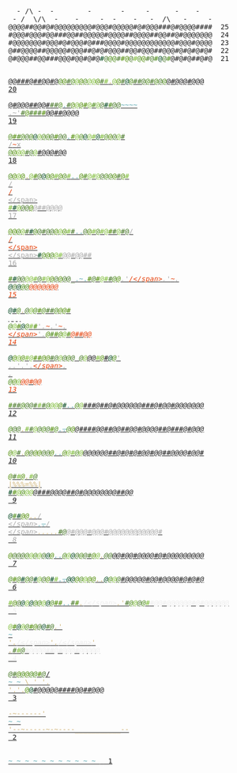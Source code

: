 <main>
<style>
.calendar .calendar-color-a { color:#aaaaaa; }
.calendar .calendar-color-g3 { color:#427322; }
.calendar .calendar-color-g0 { color:#488813; }
.calendar .calendar-color-w { color:#ffffff; }
.calendar .calendar-color-c { color:#eeeeee; }
.calendar .calendar-color-g1 { color:#4d8b03; }
.calendar .calendar-color-g2 { color:#7fbd39; }
.calendar .calendar-color-s { color:#d0b376; }
.calendar .calendar-color-g4 { color:#01461f; }
.calendar .calendar-color-l { color:#e6410b; }
.calendar .calendar-color-u { color:#5eabb4; }
</style>
<pre class="calendar">
<span aria-hidden="true" class="calendar-day25">  - /\ -  -        -       -     -      -    -          
 - /  \/\  -    -     -  -    -   -  /\   -     -       
@@@@##@@#@#@@@@@@@@@#@@@#@@@@@#@#@@@###@#@@@@####  <span class="calendar-day">25</span></span>
<span aria-hidden="true" class="calendar-day24">#@@@#@@@#@@###@@##@@@@@#@@@@##@@@@##@@##@#@@@@@@@  <span class="calendar-day">24</span></span>
<span aria-hidden="true" class="calendar-day23">#@@@@@@@#@@@#@#@@@#@###@@@@#@@@@@@@@@@@@#@@@#@@@@  <span class="calendar-day">23</span></span>
<span aria-hidden="true" class="calendar-day22">@##@@@@##@@@@@#@@@##@#@#@@@##@@#@@@##@@@#@#@#@#@#  <span class="calendar-day">22</span></span>
<span aria-hidden="true" class="calendar-day21">@#@@@##@@###@@@#@@#@#@<span class="calendar-color-g4">#</span><span class="calendar-color-g3">@</span><span class="calendar-color-g0">@@</span><span class="calendar-color-g3">#</span><span class="calendar-color-g1">#@</span><span class="calendar-color-g3">@</span><span class="calendar-color-g2">#</span><span class="calendar-color-g0">@</span><span class="calendar-color-g1">@</span><span class="calendar-color-g3">#@</span><span class="calendar-color-g0">#</span><span class="calendar-color-g4">@</span><span class="calendar-color-g3">@</span><span class="calendar-color-g0">#</span>@#@#@##@#@  <span class="calendar-day">21</span></span>

<a aria-label="Day 20, two stars" href="/2022/day/20" class="calendar-day20 calendar-verycomplete">@@###@##@@#@<span class="calendar-color-g0">@</span><span class="calendar-color-g1">@</span><span class="calendar-color-g3">#</span><span class="calendar-color-g0">@</span><span class="calendar-color-g2">@</span><span class="calendar-color-g1">@</span><span class="calendar-color-g0">@</span><span class="calendar-color-g2">@@</span><span class="calendar-color-g1">@</span><span class="calendar-color-g3">#</span><span class="calendar-color-g2">#</span><span class="calendar-color-s">.</span><span class="calendar-color-g2">@</span><span class="calendar-color-g1">@</span><span class="calendar-color-g3">#</span><span class="calendar-color-u">~~</span><span class="calendar-color-g4">@</span><span class="calendar-color-g0">@</span><span class="calendar-color-g3">##@</span><span class="calendar-color-g0">@</span><span class="calendar-color-g3">#</span><span class="calendar-color-g0">@</span><span class="calendar-color-g3">@</span><span class="calendar-color-g0">@</span>@#@@@#@@@  <span class="calendar-day">20</span> <span class="calendar-mark-complete">*</span><span class="calendar-mark-verycomplete">*</span></a>
<a aria-label="Day 19, two stars" href="/2022/day/19" class="calendar-day19 calendar-verycomplete">@#@@@##@@#<span class="calendar-color-g3">##</span><span class="calendar-color-g0">@</span><span class="calendar-color-u">.</span><span class="calendar-color-g3">#</span><span class="calendar-color-g1">@</span><span class="calendar-color-g2">@</span><span class="calendar-color-g1">@#</span><span class="calendar-color-g2">@</span><span class="calendar-color-g0">#</span><span class="calendar-color-g2">@</span><span class="calendar-color-g3">@</span><span class="calendar-color-g4">#</span><span class="calendar-color-g0">#</span><span class="calendar-color-g3">@@</span><span class="calendar-color-u">~~~~</span> <span class="calendar-color-a">.~'</span><span class="calendar-color-g3">#</span><span class="calendar-color-g1">@</span><span class="calendar-color-g3">#</span><span class="calendar-color-g0">#</span><span class="calendar-color-g3">#</span><span class="calendar-color-g1">#</span>@@##@@@@  <span class="calendar-day">19</span> <span class="calendar-mark-complete">*</span><span class="calendar-mark-verycomplete">*</span></a>
<a aria-label="Day 18, two stars" href="/2022/day/18" class="calendar-day18 calendar-verycomplete"><span class="calendar-color-g0">@</span><span class="calendar-color-g1">#</span><span class="calendar-color-g0">#@</span><span class="calendar-color-g3">@</span><span class="calendar-color-g0">@</span><span class="calendar-color-g4">@</span><span class="calendar-color-g2">@</span><span class="calendar-color-g0">@@</span><span class="calendar-color-g3">@</span><span class="calendar-color-g1">#</span><span class="calendar-color-g3">@@</span><span class="calendar-color-u">.</span><span class="calendar-color-g1">#</span><span class="calendar-color-g2">@</span><span class="calendar-color-g0">@</span><span class="calendar-color-g4">@</span><span class="calendar-color-g2">@#</span><span class="calendar-color-g4">@</span><span class="calendar-color-g2">#</span><span class="calendar-color-g0">@</span><span class="calendar-color-g1">@</span><span class="calendar-color-g3">@</span><span class="calendar-color-g2">@</span><span class="calendar-color-g3">#</span><span class="calendar-color-u">~~</span> <span class="calendar-color-a">/</span><span class="calendar-color-l">~</span><span class="calendar-color-a">x</span> <span class="calendar-color-g0">@</span><span class="calendar-color-g1">@</span><span class="calendar-color-g2">@@</span><span class="calendar-color-g3">#@</span><span class="calendar-color-g2">@</span>#@@@#@@  <span class="calendar-day">18</span> <span class="calendar-mark-complete">*</span><span class="calendar-mark-verycomplete">*</span></a>
<a aria-label="Day 17, two stars" href="/2022/day/17" class="calendar-day17 calendar-verycomplete"><span class="calendar-color-g0">@</span><span class="calendar-color-g1">@</span><span class="calendar-color-g2">@</span><span class="calendar-color-g1">@</span><span class="calendar-color-s">.</span><span class="calendar-color-g2">@</span><span class="calendar-color-g1">#</span><span class="calendar-color-g3">@</span><span class="calendar-color-g4">@</span><span class="calendar-color-g0">@</span><span class="calendar-color-g1">@</span><span class="calendar-color-g2">#</span><span class="calendar-color-g1">@</span><span class="calendar-color-g0">@</span><span class="calendar-color-g2">#</span><span class="calendar-color-u">..</span><span class="calendar-color-g1">@</span><span class="calendar-color-g0">#</span><span class="calendar-color-g2">@#@</span><span class="calendar-color-g3">@</span><span class="calendar-color-g0">@@</span><span class="calendar-color-g1">@</span><span class="calendar-color-g3">#</span><span class="calendar-color-g1">@</span><span class="calendar-color-g2">#</span> <span class="calendar-color-a">/</span> <span class="calendar-color-l">/</span> <span class="calendar-color-a">\</span> <span class="calendar-color-g2">#</span><span class="calendar-color-g4">#</span><span class="calendar-color-g2">@</span><span class="calendar-color-g3">@@</span><span class="calendar-color-g1">@</span>@##@@@@  <span class="calendar-day">17</span> <span class="calendar-mark-complete">*</span><span class="calendar-mark-verycomplete">*</span></a>
<a aria-label="Day 16, two stars" href="/2022/day/16" class="calendar-day16 calendar-verycomplete"><span class="calendar-color-g1">@@</span><span class="calendar-color-g0">@</span><span class="calendar-color-g2">@</span><span class="calendar-color-g3">#</span><span class="calendar-color-g4">#</span><span class="calendar-color-g0">@</span><span class="calendar-color-g3">@#@@</span><span class="calendar-color-g1">@</span><span class="calendar-color-g2">@</span><span class="calendar-color-g1">@</span><span class="calendar-color-g2">#</span><span class="calendar-color-g3">#</span><span class="calendar-color-u">..</span><span class="calendar-color-g3">@</span><span class="calendar-color-g1">@</span><span class="calendar-color-g2">#</span><span class="calendar-color-g0">@</span><span class="calendar-color-g2">#@</span><span class="calendar-color-g1">#</span><span class="calendar-color-g3">#</span><span class="calendar-color-g2">@</span><span class="calendar-color-g3">#@</span><span class="calendar-color-a">/</span> <span class="calendar-color-l">/</span> <span class="calendar-color-l">\</span> <span class="calendar-color-a">\</span><span class="calendar-color-g4">#</span><span class="calendar-color-g0">@</span><span class="calendar-color-g1">@</span><span class="calendar-color-g0">@</span><span class="calendar-color-g2">@#</span>@@#@@##  <span class="calendar-day">16</span> <span class="calendar-mark-complete">*</span><span class="calendar-mark-verycomplete">*</span></a>
<a aria-label="Day 15, two stars" href="/2022/day/15" class="calendar-day15 calendar-verycomplete"><span class="calendar-color-g0">#</span><span class="calendar-color-g4">#</span><span class="calendar-color-g3">@@</span><span class="calendar-color-g2">@@#</span><span class="calendar-color-g3">@</span><span class="calendar-color-g2">#@</span><span class="calendar-color-g1">@</span><span class="calendar-color-g3">@</span><span class="calendar-color-g1">@</span><span class="calendar-color-g3">@@_</span><span class="calendar-color-u">.~.</span><span class="calendar-color-g0">_</span><span class="calendar-color-g1">#</span><span class="calendar-color-g3">@</span><span class="calendar-color-g1">#</span><span class="calendar-color-g2">@#</span><span class="calendar-color-g3">#</span><span class="calendar-color-g0">@</span><span class="calendar-color-g1">@</span><span class="calendar-color-a">.'</span><span class="calendar-color-l">/\</span><span class="calendar-color-a">.'</span><span class="calendar-color-l">~</span><span class="calendar-color-a">.</span> <span class="calendar-color-g4">@</span><span class="calendar-color-g3">@</span><span class="calendar-color-g4">@</span><span class="calendar-color-g0">@@</span>@@@@@@@  <span class="calendar-day">15</span> <span class="calendar-mark-complete">*</span><span class="calendar-mark-verycomplete">*</span></a>
<a aria-label="Day 14, two stars" href="/2022/day/14" class="calendar-day14 calendar-verycomplete"><span class="calendar-color-g4">@#</span><span class="calendar-color-g0">@</span><span class="calendar-color-s">.</span><span class="calendar-color-g3">@</span><span class="calendar-color-g2">@</span><span class="calendar-color-g0">@</span><span class="calendar-color-g1">#</span><span class="calendar-color-g0">@</span><span class="calendar-color-g3">##</span><span class="calendar-color-g0">@</span><span class="calendar-color-g1">@@#</span> <span class="calendar-color-w">|||</span> <span class="calendar-color-g0">@</span><span class="calendar-color-g2">@</span><span class="calendar-color-g1">#</span><span class="calendar-color-g4">@</span><span class="calendar-color-g0">@</span><span class="calendar-color-g2">#</span><span class="calendar-color-g1">#</span><span class="calendar-color-a">'.</span><span class="calendar-color-l">~</span><span class="calendar-color-a">.'</span><span class="calendar-color-l">~</span><span class="calendar-color-a">. </span><span class="calendar-color-l">\</span><span class="calendar-color-a">'.</span><span class="calendar-color-g1">@</span><span class="calendar-color-g0">#</span><span class="calendar-color-g1">#@</span><span class="calendar-color-g2">@</span><span class="calendar-color-g1">#</span>@##@@  <span class="calendar-day">14</span> <span class="calendar-mark-complete">*</span><span class="calendar-mark-verycomplete">*</span></a>
<a aria-label="Day 13, two stars" href="/2022/day/13" class="calendar-day13 calendar-verycomplete"><span class="calendar-color-g4">@</span><span class="calendar-color-g1">@</span><span class="calendar-color-g2">@</span><span class="calendar-color-g1">@</span><span class="calendar-color-g2">#@</span><span class="calendar-color-g1">##@@</span><span class="calendar-color-g3">#@</span><span class="calendar-color-g2">@</span><span class="calendar-color-g3">@</span><span class="calendar-color-g0">@</span><span class="calendar-color-g3">@</span><span class="calendar-color-w">~~~</span><span class="calendar-color-g3">@</span><span class="calendar-color-g2">@</span>@@<span class="calendar-color-g2">#</span><span class="calendar-color-g1">@</span>#<span class="calendar-color-g4">@</span><span class="calendar-color-g0">@</span><span class="calendar-color-a">' ..'.'.</span><span class="calendar-color-l">\</span><span class="calendar-color-a">. . </span><span class="calendar-color-g0">@</span><span class="calendar-color-g1">@</span><span class="calendar-color-g2">@</span>@@#@@  <span class="calendar-day">13</span> <span class="calendar-mark-complete">*</span><span class="calendar-mark-verycomplete">*</span></a>
<a aria-label="Day 12, two stars" href="/2022/day/12" class="calendar-day12 calendar-verycomplete"><span class="calendar-color-g0">#</span><span class="calendar-color-g3">##</span><span class="calendar-color-g0">@</span><span class="calendar-color-g3">@@#</span><span class="calendar-color-g2">#</span><span class="calendar-color-g3">#</span><span class="calendar-color-g0">@</span><span class="calendar-color-g2">@@</span><span class="calendar-color-g1">@</span><span class="calendar-color-g4">#</span><span class="calendar-color-u">.~~.</span><span class="calendar-color-g0">@</span><span class="calendar-color-g2">@</span>###@##@#@@@@@@###@#@@#@@@@@@@  <span class="calendar-day">12</span> <span class="calendar-mark-complete">*</span><span class="calendar-mark-verycomplete">*</span></a>
<a aria-label="Day 11, two stars" href="/2022/day/11" class="calendar-day11 calendar-verycomplete"><span class="calendar-color-g0">@</span><span class="calendar-color-g3">@@</span><span class="calendar-color-s">.</span><span class="calendar-color-g2">#</span><span class="calendar-color-g3">#</span><span class="calendar-color-g2">@</span><span class="calendar-color-g3">@</span><span class="calendar-color-g0">@</span><span class="calendar-color-g3">@</span><span class="calendar-color-g1">#</span><span class="calendar-color-g0">@</span><span class="calendar-color-u">.~~.</span><span class="calendar-color-g0">@</span><span class="calendar-color-g1">@</span>@####@@##@@##@@#@@@@##@###@#@@@  <span class="calendar-day">11</span> <span class="calendar-mark-complete">*</span><span class="calendar-mark-verycomplete">*</span></a>
<a aria-label="Day 10, two stars" href="/2022/day/10" class="calendar-day10 calendar-verycomplete"><span class="calendar-color-g1">@</span><span class="calendar-color-g2">@</span><span class="calendar-color-g3">#</span><span class="calendar-color-s">.</span><span class="calendar-color-g1">@</span><span class="calendar-color-g3">@</span><span class="calendar-color-g1">@@</span><span class="calendar-color-g3">@@</span><span class="calendar-color-g1">@</span><span class="calendar-color-u">.~~.</span><span class="calendar-color-g1">@</span><span class="calendar-color-g2">@#</span><span class="calendar-color-g0">@</span><span class="calendar-color-g2">@</span>@@@@@@##@#@#@#@@#@@##@@@@#@@#  <span class="calendar-day">10</span> <span class="calendar-mark-complete">*</span><span class="calendar-mark-verycomplete">*</span></a>
<a aria-label="Day 9, two stars" href="/2022/day/9" class="calendar-day9 calendar-verycomplete"><span class="calendar-color-g1">@</span><span class="calendar-color-g3">#</span><span class="calendar-color-g2">#</span><span class="calendar-color-g1">@</span><span class="calendar-color-s">.</span><span class="calendar-color-g2">#</span><span class="calendar-color-g3">@</span> <span class="calendar-color-a">_</span><span class="calendar-color-s">|%%%=%%|</span><span class="calendar-color-a">_</span> <span class="calendar-color-g4">#</span><span class="calendar-color-g1">#</span><span class="calendar-color-g2">@</span><span class="calendar-color-g0">@</span><span class="calendar-color-g2">@@</span>@###@@@@##@#@@@@@@@@##@@  <span class="calendar-day"> 9</span> <span class="calendar-mark-complete">*</span><span class="calendar-mark-verycomplete">*</span></a>
<a aria-label="Day 8, two stars" href="/2022/day/8" class="calendar-day8 calendar-verycomplete"><span class="calendar-color-g4">@</span><span class="calendar-color-g0">#</span><span class="calendar-color-g4">#</span><span class="calendar-color-g1">@@</span><span class="calendar-color-s">..</span><span class="calendar-color-a">/  \</span><span class="calendar-color-u">.~~.</span><span class="calendar-color-a">/  \</span><span class="calendar-color-s">.....</span><span class="calendar-color-g3">#@</span>@#@@@#@@@#@@@@@@@@@@@@#  <span class="calendar-day"> 8</span> <span class="calendar-mark-complete">*</span><span class="calendar-mark-verycomplete">*</span></a>
<a aria-label="Day 7, two stars" href="/2022/day/7" class="calendar-day7 calendar-verycomplete"><span class="calendar-color-g1">@</span><span class="calendar-color-g3">@@@</span><span class="calendar-color-g0">@</span><span class="calendar-color-g2">@</span><span class="calendar-color-g0">@</span><span class="calendar-color-g2">@</span><span class="calendar-color-g3">@</span><span class="calendar-color-g4">@</span><span class="calendar-color-g1">@</span><span class="calendar-color-u">.~~.</span><span class="calendar-color-g0">@</span><span class="calendar-color-g2">@</span><span class="calendar-color-g4">@</span><span class="calendar-color-g3">@</span><span class="calendar-color-g0">@</span><span class="calendar-color-g3">@#</span><span class="calendar-color-g1">@</span><span class="calendar-color-g2">@</span><span class="calendar-color-s">.</span><span class="calendar-color-g3">@@</span>@@#@@#@@@@#@#@@@@@@@@@  <span class="calendar-day"> 7</span> <span class="calendar-mark-complete">*</span><span class="calendar-mark-verycomplete">*</span></a>
<a aria-label="Day 6, two stars" href="/2022/day/6" class="calendar-day6 calendar-verycomplete"><span class="calendar-color-g0">@</span><span class="calendar-color-g1">#</span><span class="calendar-color-g0">@</span><span class="calendar-color-g4">#</span><span class="calendar-color-g0">@</span><span class="calendar-color-g3">@</span><span class="calendar-color-g4">#</span><span class="calendar-color-g2">@</span><span class="calendar-color-g3">@</span><span class="calendar-color-g1">@</span><span class="calendar-color-g4">#</span><span class="calendar-color-g2">#</span><span class="calendar-color-u">.~~.</span><span class="calendar-color-g4">@@</span><span class="calendar-color-g1">@</span><span class="calendar-color-g0">@</span><span class="calendar-color-g2">@</span><span class="calendar-color-g1">@@</span><span class="calendar-color-s">..</span><span class="calendar-color-g4">@</span><span class="calendar-color-g0">@</span><span class="calendar-color-g2">@</span><span class="calendar-color-g3">@</span>#@@@@@#@@#@@@@#@#@#@  <span class="calendar-day"> 6</span> <span class="calendar-mark-complete">*</span><span class="calendar-mark-verycomplete">*</span></a>
<a aria-label="Day 5, two stars" href="/2022/day/5" class="calendar-day5 calendar-verycomplete"><span class="calendar-color-g2">#</span><span class="calendar-color-g1">@</span><span class="calendar-color-g3">@</span><span class="calendar-color-g4">@</span><span class="calendar-color-g2">@</span><span class="calendar-color-g4">@</span><span class="calendar-color-g0">@@</span><span class="calendar-color-g2">@</span><span class="calendar-color-g4">@</span><span class="calendar-color-g0">@</span><span class="calendar-color-g1">##</span><span class="calendar-color-u">.~~.</span><span class="calendar-color-g3">#</span><span class="calendar-color-g1">#</span><span class="calendar-color-s">.</span><span class="calendar-color-c">/\</span><span class="calendar-color-s">.'</span><span class="calendar-color-g3">#</span><span class="calendar-color-g0">@</span><span class="calendar-color-g2">@</span><span class="calendar-color-g3">@</span><span class="calendar-color-g0">@</span><span class="calendar-color-g2">#</span>#@@#@@@@@@#@#@@@@@@  <span class="calendar-day"> 5</span> <span class="calendar-mark-complete">*</span><span class="calendar-mark-verycomplete">*</span></a>
<a aria-label="Day 4, two stars" href="/2022/day/4" class="calendar-day4 calendar-verycomplete"><span class="calendar-color-g2">@</span><span class="calendar-color-g1">#</span><span class="calendar-color-g4">@</span><span class="calendar-color-g2">@</span><span class="calendar-color-g0">@</span><span class="calendar-color-g1">#@</span><span class="calendar-color-g3">@</span><span class="calendar-color-g4">@</span><span class="calendar-color-g3">#@</span><span class="calendar-color-s">.'</span><span class="calendar-color-u"> ~  </span><span class="calendar-color-s">'.</span><span class="calendar-color-c">/\</span><span class="calendar-color-s">'.</span><span class="calendar-color-c">/\</span><span class="calendar-color-s">' .</span><span class="calendar-color-g3">#</span><span class="calendar-color-g2">#</span><span class="calendar-color-g3">@</span>#@@@@##@#@@@#@@@@@  <span class="calendar-day"> 4</span> <span class="calendar-mark-complete">*</span><span class="calendar-mark-verycomplete">*</span></a>
<a aria-label="Day 3, two stars" href="/2022/day/3" class="calendar-day3 calendar-verycomplete"><span class="calendar-color-g3">@#</span><span class="calendar-color-g1">@</span><span class="calendar-color-g0">@</span><span class="calendar-color-g1">@</span><span class="calendar-color-g0">@@</span><span class="calendar-color-g1">#</span><span class="calendar-color-g3">@</span><span class="calendar-color-s">_/</span><span class="calendar-color-u"> ~   ~  </span><span class="calendar-color-s">\ ' '. '.'.</span><span class="calendar-color-g1">@</span><span class="calendar-color-g4">@</span>#@@@@@####@@##@@@  <span class="calendar-day"> 3</span> <span class="calendar-mark-complete">*</span><span class="calendar-mark-verycomplete">*</span></a>
<a aria-label="Day 2, two stars" href="/2022/day/2" class="calendar-day2 calendar-verycomplete"><span class="calendar-color-s">-~------'</span><span class="calendar-color-u">    ~    ~ </span><span class="calendar-color-s">'--~-----~-~----___________--</span>  <span class="calendar-day"> 2</span> <span class="calendar-mark-complete">*</span><span class="calendar-mark-verycomplete">*</span></a>
<a aria-label="Day 1, two stars" href="/2022/day/1" class="calendar-day1 calendar-verycomplete"><span class="calendar-color-u">  ~    ~  ~      ~     ~ ~   ~     ~  ~  ~   ~   </span>  <span class="calendar-day"> 1</span> <span class="calendar-mark-complete">*</span><span class="calendar-mark-verycomplete">*</span></a>
</pre>
</main>
